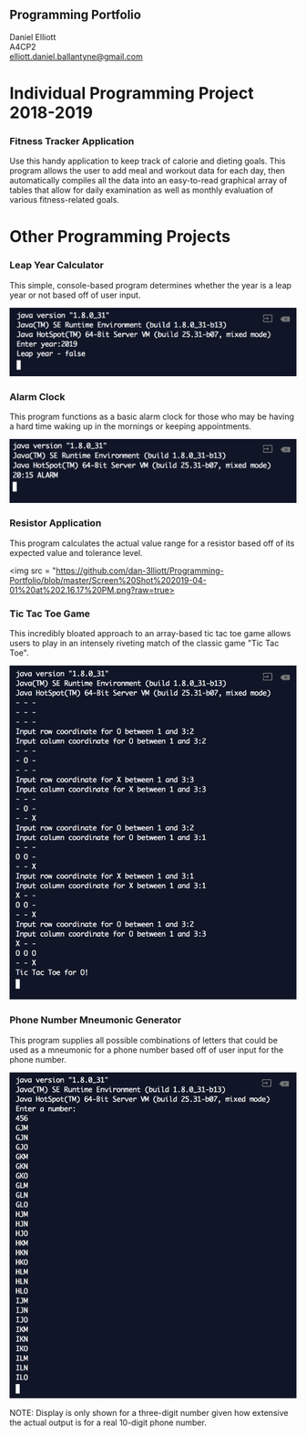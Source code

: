 ## Programming Portfolio

Daniel Elliott <br>
A4CP2 <br>
<a href="mailto:me@example.com">elliott.daniel.ballantyne@gmail.com</a>

# Individual Programming Project 2018-2019

### Fitness Tracker Application

Use this handy application to keep track of calorie and dieting goals.  This program allows the user to add meal and workout data for each day, then automatically compiles all the data into an easy-to-read graphical array of tables that allow for daily examination as well as monthly evaluation of various fitness-related goals.

# Other Programming Projects

### Leap Year Calculator

This simple, console-based program determines whether the year is a leap year or not based off of user input.

<img src = "https://github.com/dan-3lliott/Programming-Portfolio/blob/master/Screen%20Shot%202019-04-01%20at%202.12.14%20PM.png?raw=true">

### Alarm Clock

This program functions as a basic alarm clock for those who may be having a hard time waking up in the mornings or keeping appointments.

<img src = "https://github.com/dan-3lliott/Programming-Portfolio/blob/master/Screen%20Shot%202019-04-01%20at%202.15.38%20PM.png?raw=true">

### Resistor Application

This program calculates the actual value range for a resistor based off of its expected value and tolerance level.

<img src = "https://github.com/dan-3lliott/Programming-Portfolio/blob/master/Screen%20Shot%202019-04-01%20at%202.16.17%20PM.png?raw=true>
### Tic Tac Toe Game

This incredibly bloated approach to an array-based tic tac toe game allows users to play in an intensely riveting match of the classic game "Tic Tac Toe".

<img src = "https://github.com/dan-3lliott/Programming-Portfolio/blob/master/Screen%20Shot%202019-04-01%20at%202.17.10%20PM.png?raw=true">

### Phone Number Mneumonic Generator

This program supplies all possible combinations of letters that could be used as a mneumonic for a phone number based off of user input for the phone number.

<img src = "https://github.com/dan-3lliott/Programming-Portfolio/blob/master/Screen%20Shot%202019-04-01%20at%202.18.35%20PM.png?raw=true">

NOTE: Display is only shown for a three-digit number given how extensive the actual output is for a real 10-digit phone number.
